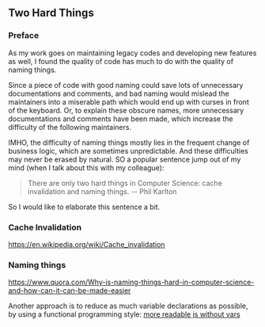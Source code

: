 ## Two Hard Things

### Preface

As my work goes on maintaining legacy codes and developing new features as well, I found the quality of code has much to do with the quality of naming things.

Since a piece of code with good naming could save lots of unnecessary documentations and comments, and bad naming would mislead the maintainers into a miserable path which would end up with curses in front of the keyboard. Or, to explain these obscure names, more unnecessary documentations and comments have been made, which increase the difficulty of the following maintainers.

IMHO, the difficulty of naming things mostly lies in the frequent change of business logic, which are sometimes unpredictable. And these difficulties may never be erased by natural. SO a popular sentence jump out of my mind (when I talk about this with my colleague):

> There are only two hard things in Computer Science: cache invalidation and naming things. -- Phil Karlton

So I would like to elaborate this sentence a bit.

### Cache Invalidation

https://en.wikipedia.org/wiki/Cache_invalidation

### Naming things

https://www.quora.com/Why-is-naming-things-hard-in-computer-science-and-how-can-it-can-be-made-easier

Another approach is to reduce as much variable declarations as possible, by using a functional programming style: [more readable js without vars](http://www.zcfy.cc/article/339)